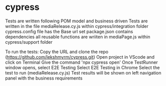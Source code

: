 # cypress
Tests are written following POM model and business driven
Tests are written in the file mediaRelease.cy.js within cypress/integration folder
cypress.config file has the Base url set
package.json contains dependencies
all reusable functions are wriiten in mediaPage.js within cypress/support folder

To run the tests:
Copy the URL and clone the repo (https://github.com/lekshmyrm/cypress.git)
Open project in VScode and click on Terminal
Give the command 'npx cypress open'
Once TestRunner window opens, select E2E Testing
Select E2E Testing in Chrome
Select the test to run (mediaRelease.cy.js)
Test results will be shown on left navigation panel with the business requirements
